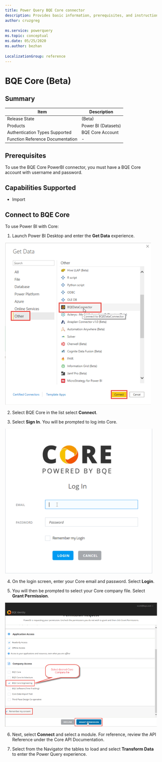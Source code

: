 ```yaml
---
title: Power Query BQE Core connector
description: Provides basic information, prerequisites, and instructions on how to connect to your BQE Core, along with known issues that may affect the connection.
author: cruzgreg

ms.service: powerquery
ms.topic: conceptual
ms.date: 05/25/2020
ms.author: bezhan

LocalizationGroup: reference
---
```


# BQE Core (Beta)

## Summary

| Item | Description |
| ---- | ----------- |
| Release State | (Beta) |
| Products | Power BI (Datasets) |
| Authentication Types Supported | BQE Core Account |
| Function Reference Documentation | - |

## Prerequisites

To use the BQE Core PowerBI connector, you must have a BQE Core account with username and password.

## Capabilities Supported

* Import

## Connect to BQE Core

To use Power BI with Core:

1. Launch Power BI Desktop and enter the **Get Data** experience.

![Get Data](media/bqe-core/core-bi-9.png)

2. Select BQE Core in the list select **Connect**.

3. Select **Sign In**. You will be prompted to log into Core.

![Login](media/bqe-core/core-bi-11.png) 

4. On the login screen, enter your Core email and password. Select **Login**.

5. You will then be prompted to select your Core company file. Select **Grant Permission**.

![Grant Permissions](media/bqe-core/core-bi-13.png) 

6. Next, select **Connect** and select a module. For reference, review the API Reference under the Core API Documentation.

7. Select from the Navigator the tables to load and select **Transform Data** to enter the Power Query experience. 


